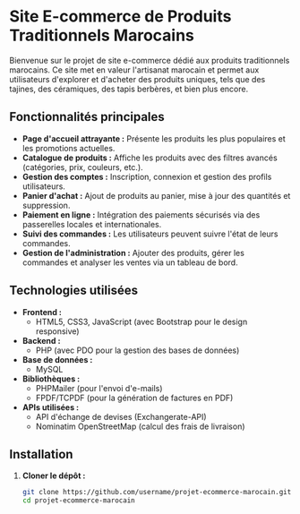 # Site E-commerce de Produits Traditionnels Marocains

Bienvenue sur le projet de site e-commerce dédié aux produits traditionnels marocains. Ce site met en valeur l'artisanat marocain et permet aux utilisateurs d'explorer et d'acheter des produits uniques, tels que des tajines, des céramiques, des tapis berbères, et bien plus encore.

## Fonctionnalités principales

- **Page d'accueil attrayante :** Présente les produits les plus populaires et les promotions actuelles.
- **Catalogue de produits :** Affiche les produits avec des filtres avancés (catégories, prix, couleurs, etc.).
- **Gestion des comptes :** Inscription, connexion et gestion des profils utilisateurs.
- **Panier d'achat :** Ajout de produits au panier, mise à jour des quantités et suppression.
- **Paiement en ligne :** Intégration des paiements sécurisés via des passerelles locales et internationales.
- **Suivi des commandes :** Les utilisateurs peuvent suivre l'état de leurs commandes.
- **Gestion de l'administration :** Ajouter des produits, gérer les commandes et analyser les ventes via un tableau de bord.

## Technologies utilisées

- **Frontend :**
  - HTML5, CSS3, JavaScript (avec Bootstrap pour le design responsive)
- **Backend :**
  - PHP (avec PDO pour la gestion des bases de données)
- **Base de données :**
  - MySQL
- **Bibliothèques :**
  - PHPMailer (pour l'envoi d'e-mails)
  - FPDF/TCPDF (pour la génération de factures en PDF)
- **APIs utilisées :**
  - API d'échange de devises (Exchangerate-API)
  - Nominatim OpenStreetMap (calcul des frais de livraison)

## Installation

1. **Cloner le dépôt :**
   ```bash
   git clone https://github.com/username/projet-ecommerce-marocain.git
   cd projet-ecommerce-marocain


